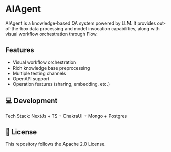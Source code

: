 
# AIAgent

AIAgent is a knowledge-based QA system powered by LLM. It provides out-of-the-box data processing and model invocation capabilities, along with visual workflow orchestration through Flow.

## Features

- Visual workflow orchestration
- Rich knowledge base preprocessing
- Multiple testing channels
- OpenAPI support
- Operation features (sharing, embedding, etc.)

## 💻 Development

Tech Stack: NextJs + TS + ChakraUI + Mongo + Postgres

## 📄 License

This repository follows the Apache 2.0 License.
